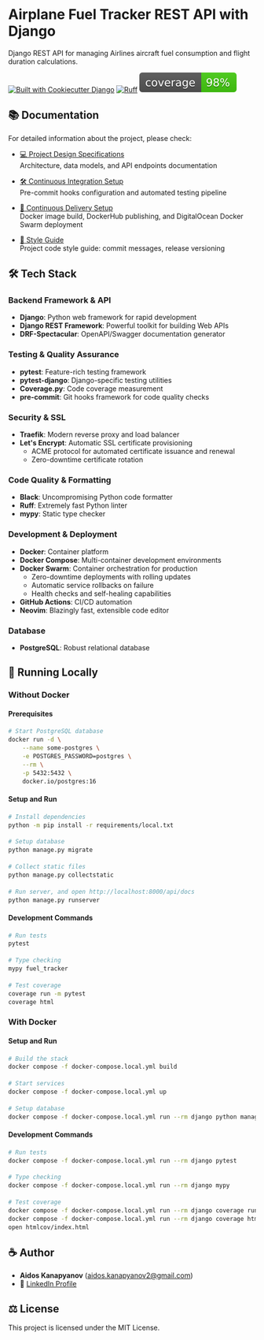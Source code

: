 # Airplane Fuel Tracker REST API with Django

Django REST API for managing Airlines aircraft fuel
consumption and flight duration calculations.

[![Built with Cookiecutter Django](https://img.shields.io/badge/built%20with-Cookiecutter%20Django-ff69b4.svg?logo=cookiecutter)](https://github.com/cookiecutter/cookiecutter-django/)
[![Ruff](https://img.shields.io/endpoint?url=https://raw.githubusercontent.com/astral-sh/ruff/main/assets/badge/v2.json)](https://github.com/astral-sh/ruff)
![coverage badge](./coverage.svg)

## 📚 Documentation

For detailed information about the project, please check:

- [💻 Project Design Specifications](docs/project-design-specifications.md)<br>
  Architecture, data models, and API endpoints documentation

- [🛠️ Continuous Integration Setup](docs/continuous-integration.md)<br>
  Pre-commit hooks configuration and automated testing pipeline

- [🚀 Continuous Delivery Setup](docs/continuous-delivery.md)<br>
  Docker image build, DockerHub publishing, and DigitalOcean Docker Swarm deployment

- [🎨 Style Guide](docs/style-guide.md)<br>
  Project code style guide: commit messages, release versioning

## 🛠️ Tech Stack

### Backend Framework & API

- **Django**: Python web framework for rapid development
- **Django REST Framework**: Powerful toolkit for building Web APIs
- **DRF-Spectacular**: OpenAPI/Swagger documentation generator

### Testing & Quality Assurance

- **pytest**: Feature-rich testing framework
- **pytest-django**: Django-specific testing utilities
- **Coverage.py**: Code coverage measurement
- **pre-commit**: Git hooks framework for code quality checks

### Security & SSL

- **Traefik**: Modern reverse proxy and load balancer
- **Let's Encrypt**: Automatic SSL certificate provisioning
  - ACME protocol for automated certificate issuance and renewal
  - Zero-downtime certificate rotation

### Code Quality & Formatting

- **Black**: Uncompromising Python code formatter
- **Ruff**: Extremely fast Python linter
- **mypy**: Static type checker

### Development & Deployment

- **Docker**: Container platform
- **Docker Compose**: Multi-container development environments
- **Docker Swarm**: Container orchestration for production
  - Zero-downtime deployments with rolling updates
  - Automatic service rollbacks on failure
  - Health checks and self-healing capabilities
- **GitHub Actions**: CI/CD automation
- **Neovim**: Blazingly fast, extensible code editor

### Database

- **PostgreSQL**: Robust relational database

## 🏃 Running Locally

### Without Docker

#### Prerequisites

```bash
# Start PostgreSQL database
docker run -d \
    --name some-postgres \
    -e POSTGRES_PASSWORD=postgres \
    --rm \
    -p 5432:5432 \
    docker.io/postgres:16
```

#### Setup and Run

```bash
# Install dependencies
python -m pip install -r requirements/local.txt

# Setup database
python manage.py migrate

# Collect static files
python manage.py collectstatic

# Run server, and open http://localhost:8000/api/docs
python manage.py runserver
```

#### Development Commands

```bash
# Run tests
pytest

# Type checking
mypy fuel_tracker

# Test coverage
coverage run -m pytest
coverage html
```

### With Docker

#### Setup and Run

```bash
# Build the stack
docker compose -f docker-compose.local.yml build

# Start services
docker compose -f docker-compose.local.yml up

# Setup database
docker compose -f docker-compose.local.yml run --rm django python manage.py migrate
```

#### Development Commands

```bash
# Run tests
docker compose -f docker-compose.local.yml run --rm django pytest

# Type checking
docker compose -f docker-compose.local.yml run --rm django mypy

# Test coverage
docker compose -f docker-compose.local.yml run --rm django coverage run -m pytest
docker compose -f docker-compose.local.yml run --rm django coverage html
open htmlcov/index.html

```

## ☕ Author

- **Aidos Kanapyanov** ([aidos.kanapyanov2@gmail.com](mailto:aidos.kanapyanov2@gmail.com))
- 💼 [LinkedIn Profile](https://www.linkedin.com/in/aidos-kanapyanov/)

## ⚖️ License

This project is licensed under the MIT License.
